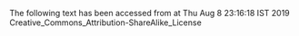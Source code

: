 The following text has been accessed from at Thu Aug 8 23:16:18 IST 2019
Creative_Commons_Attribution-ShareAlike_License
